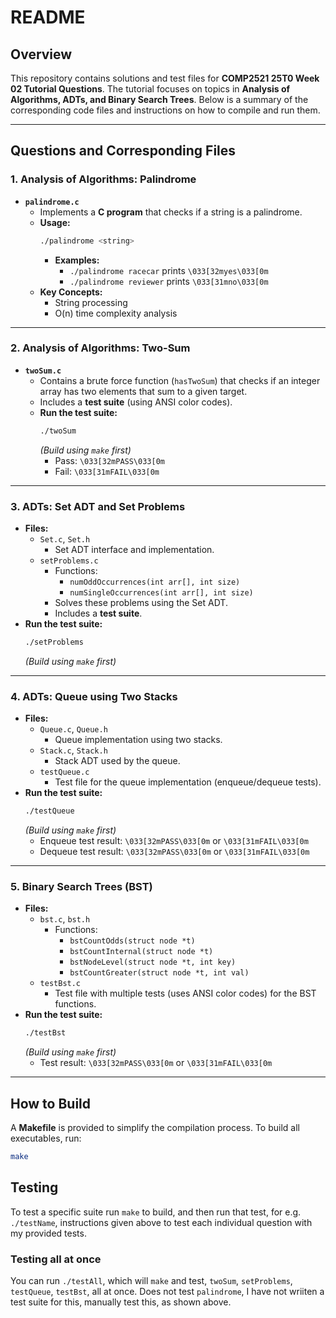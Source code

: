 # README

## Overview

This repository contains solutions and test files for **COMP2521 25T0 Week 02 Tutorial Questions**. The tutorial focuses on topics in **Analysis of Algorithms, ADTs, and Binary Search Trees**. Below is a summary of the corresponding code files and instructions on how to compile and run them.

---

## Questions and Corresponding Files

### 1. **Analysis of Algorithms: Palindrome**
   - **`palindrome.c`**  
     - Implements a **C program** that checks if a string is a palindrome.  
     - **Usage:**  
       ```bash
       ./palindrome <string>
       ```  
       - **Examples:**  
         - `./palindrome racecar` prints `\033[32myes\033[0m`  
         - `./palindrome reviewer` prints `\033[31mno\033[0m`  
     - **Key Concepts:**  
       - String processing  
       - O(n) time complexity analysis  

---

### 2. **Analysis of Algorithms: Two-Sum**
   - **`twoSum.c`**  
     - Contains a brute force function (`hasTwoSum`) that checks if an integer array has two elements that sum to a given target.  
     - Includes a **test suite** (using ANSI color codes).  
     - **Run the test suite:**  
       ```bash
       ./twoSum
       ```  
       *(Build using `make` first)*  
       - Pass: `\033[32mPASS\033[0m`  
       - Fail: `\033[31mFAIL\033[0m`  

---

### 3. **ADTs: Set ADT and Set Problems**
   - **Files:**
     - `Set.c`, `Set.h`  
       - Set ADT interface and implementation.  
     - `setProblems.c`  
       - Functions:  
         - `numOddOccurrences(int arr[], int size)`  
         - `numSingleOccurrences(int arr[], int size)`  
       - Solves these problems using the Set ADT.  
       - Includes a **test suite**.
   - **Run the test suite:**  
     ```bash
     ./setProblems
     ```  
     *(Build using `make` first)*  

---

### 4. **ADTs: Queue using Two Stacks**
   - **Files:**
     - `Queue.c`, `Queue.h`  
       - Queue implementation using two stacks.  
     - `Stack.c`, `Stack.h`  
       - Stack ADT used by the queue.  
     - `testQueue.c`  
       - Test file for the queue implementation (enqueue/dequeue tests).  
   - **Run the test suite:**  
     ```bash
     ./testQueue
     ```  
     *(Build using `make` first)*  
     - Enqueue test result: `\033[32mPASS\033[0m` or `\033[31mFAIL\033[0m`  
     - Dequeue test result: `\033[32mPASS\033[0m` or `\033[31mFAIL\033[0m`  

---

### 5. **Binary Search Trees (BST)**
   - **Files:**
     - `bst.c`, `bst.h`  
       - Functions:  
         - `bstCountOdds(struct node *t)`  
         - `bstCountInternal(struct node *t)`  
         - `bstNodeLevel(struct node *t, int key)`  
         - `bstCountGreater(struct node *t, int val)`  
     - `testBst.c`  
       - Test file with multiple tests (uses ANSI color codes) for the BST functions.  
   - **Run the test suite:**  
     ```bash
     ./testBst
     ```  
     *(Build using `make` first)*  
     - Test result: `\033[32mPASS\033[0m` or `\033[31mFAIL\033[0m`  

---

## How to Build

A **Makefile** is provided to simplify the compilation process. To build all executables, run:

```bash
make
```

## Testing
To test a specific suite run `make` to build, and then run that test, for e.g. `./testName`, instructions given above to test each individual question with my provided tests.

### Testing all at once
You can run `./testAll`, which will `make` and test, `twoSum`, `setProblems`, `testQueue`, `testBst`, all at once. Does not test `palindrome`, I
have not wriiten a test suite for this, manually test this, as shown above.
